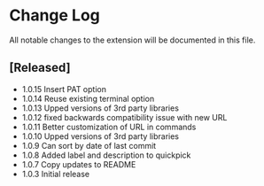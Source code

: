 # Change Log

All notable changes to the extension will be documented in this file.


## [Released]

- 1.0.15 Insert PAT option
- 1.0.14 Reuse existing terminal option
- 1.0.13 Upped versions of 3rd party libraries
- 1.0.12 fixed backwards compatibility issue with new URL
- 1.0.11 Better customization of URL in commands
- 1.0.10 Upped versions of 3rd party libraries
- 1.0.9 Can sort by date of last commit
- 1.0.8 Added label and description to quickpick
- 1.0.7 Copy updates to README
- 1.0.3 Initial release
